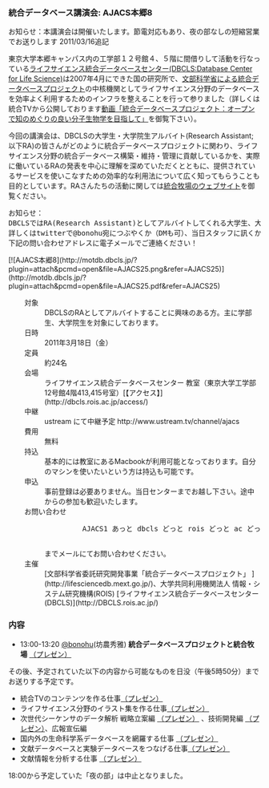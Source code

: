 ### 統合データベース講演会: AJACS本郷8  

お知らせ：本講演会は開催いたします。節電対応もあり、夜の部なしの短縮営業でお送りします 2011/03/16追記

東京大学本郷キャンパス内の工学部１２号館４、５階に間借りして活動を行なっている[ライフサイエンス統合データベースセンター(DBCLS:Database Center for Life Science)](http://dbcls.rois.ac.jp/)は2007年4月にできた国の研究所で、[文部科学省による統合データベースプロジェクト](http://lifesciencedb.mext.go.jp/)の中核機関としてライフサイエンス分野のデータベースを効率よく利用するためのインフラを整えることを行って参りました（詳しくは統合TVから公開しております[動画「統合データベースプロジェクト：オープンで知のめぐりの良い分子生物学を目指して」](http://togotv.dbcls.jp/20091221.html#p01)を御覧下さい）。

今回の講演会は、DBCLSの大学生・大学院生アルバイト(Research Assistant; 以下RA)の皆さんがどのように統合データベースプロジェクトに関わり、ライフサイエンス分野の統合データベース構築・維持・管理に貢献しているかを、実際に働いているRAの発表を中心に理解を深めていただくとともに、提供されているサービスを使いこなすための効率的な利用法について広く知ってもらうことも目的としています。RAさんたちの活動に関しては[統合牧場のウェブサイト](http://g86.dbcls.jp/)を御覧ください。

<pre>
お知らせ：
DBCLSではRA(Research Assistant)としてアルバイトしてくれる大学生、大学院生を募集しております。
詳しくはtwitterで@bonohu宛につぶやくか（DMも可）、当日スタッフに訊くか、
下記の問い合わせアドレスに電子メールでご連絡ください！
</pre>[![AJACS本郷8](http://motdb.dbcls.jp/?plugin=attach&pcmd=open&file=AJACS25.png&refer=AJACS25)](http://motdb.dbcls.jp/?plugin=attach&pcmd=open&file=AJACS25.pdf&refer=AJACS25)

<dl class="list1" style="padding-left:16px;margin-left:16px">
    <dt>対象</dt>
    <dd>DBCLSのRAとしてアルバイトすることに興味のある方。主に学部生、大学院生を対象にしております。</dd>
    <dt>日時</dt>
    <dd>2011年3月18日（金）</dd>
    <dt>定員</dt>
    <dd>約24名</dd>
    <dt>会場</dt>
    <dd>ライフサイエンス統合データベースセンター 教室（東京大学工学部12号館4階413,415号室）[【アクセス】](http://dbcls.rois.ac.jp/access/)</dd>
    <dt>中継</dt>
    <dd>ustream にて中継予定 http://www.ustream.tv/channel/ajacs</dd>
    <dt>費用</dt>
    <dd>無料</dd>
    <dt>持込</dt>
    <dd>基本的には教室にあるMacbookが利用可能となっております。自分のマシンを使いたいという方は持込も可能です。</dd>
    <dt>申込</dt>
    <dd>事前登録は必要ありません。当日センターまでお越し下さい。途中からの参加も歓迎いたします。</dd>
    <dt>お問い合わせ</dt>
    <dd>
        <pre>
         AJACS1 あっと dbcls どっと rois どっと ac どっと jp
        </pre>
        までメールにてお問い合わせください。
    </dd>
    <dt>主催</dt>
    <dd>[文部科学省委託研究開発事業「統合データベースプロジェクト」 ](http://lifesciencedb.mext.go.jp/)、大学共同利用機関法人 情報・システム研究機構(ROIS) [ライフサイエンス統合データベースセンター(DBCLS)](http://DBCLS.rois.ac.jp/)</dd>
</dl>

### 内容  

* 13:00-13:20 [@bonohu](http://twitter.com/bonohu)(坊農秀雅) **統合データベースプロジェクトと統合牧場** [（プレゼン）](http://togotv.dbcls.jp/20110320.html#p01)

その後、予定されていた以下の内容から可能なものを日没（午後5時50分）までお送りする予定です。

* 統合TVのコンテンツを作る仕事[（プレゼン）](http://togotv.dbcls.jp/20110321.html#p01)
* ライフサイエンス分野のイラスト集を作る仕事[（プレゼン）](http://togotv.dbcls.jp/20110322.html#p01)
* 次世代シーケンサのデータ解析 戦略立案編 [（プレゼン）](http://www.slideshare.net/inutano/ss-7340340) 、技術開発編  [（プレゼン）](http://togotv.dbcls.jp/20110324.html#p01)、広報宣伝編
* 国内外の生命科学系データベースを網羅する仕事 [（プレゼン）](http://togotv.dbcls.jp/20110325.html#p01)
* 文献データベースと実験データベースをつなげる仕事[（プレゼン）](http://togotv.dbcls.jp/20110326.html#p01)
* 文献情報を分析する仕事 [（プレゼン）](http://togotv.dbcls.jp/20110327.html#p01)

18:00から予定していた「夜の部」は中止となりました。
